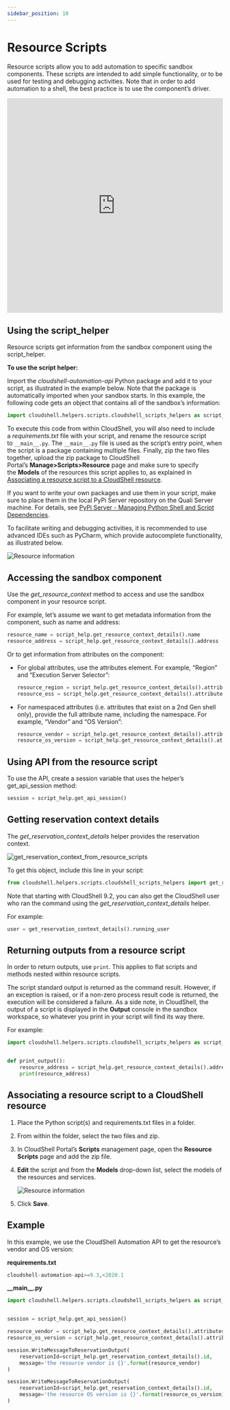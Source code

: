 ```yaml
---
sidebar_position: 10
---
```


# Resource Scripts

Resource scripts allow you to add automation to specific sandbox components. These scripts are intended to add simple functionality, or to be used for testing and debugging activities. Note that in order to add automation to a shell, the best practice is to use the component’s driver.

<iframe width="100%" height="500px" src="https://www.youtube.com/embed/OZ9MRzZOd0E" title="Creating CloudShell resource scripts" frameborder="0" allow="accelerometer; autoplay; clipboard-write; encrypted-media; gyroscope; picture-in-picture; web-share" allowfullscreen></iframe>

## Using the script_helper

Resource scripts get information from the sandbox component using the script\_helper.

**To use the script helper:**

Import the *cloudshell-automation-api* Python package and add it to your script, as illustrated in the example below. Note that the package is automatically imported when your sandbox starts. In this example, the following code gets an object that contains all of the sandbox’s information:

```python
import cloudshell.helpers.scripts.cloudshell_scripts_helpers as script_help
```

To execute this code from within CloudShell, you will also need to include a *requirements.txt* file with your script, and rename the resource script to `__main__.py`. The `__main__.py` file is used as the script’s entry point, when the script is a package containing multiple files. Finally, zip the two files together, upload the zip package to CloudShell Portal’s **Manage>Scripts>Resource** page and make sure to specify the **Models** of the resources this script applies to, as explained in [Associating a resource script to a CloudShell resource](./resource-scripts.md).

If you want to write your own packages and use them in your script, make sure to place them in the local PyPi Server repository on the Quali Server machine. For details, see [PyPi Server - Managing Python Shell and Script Dependencies](../../admin/cloudshell-execution-server-configurations/setting-up-python-virtual-environments/pypi-server-managing-python-shell-and-script-dependencies.md).

To facilitate writing and debugging activities, it is recommended to use advanced IDEs such as PyCharm, which provide autocomplete functionality, as illustrated below.

![Resource information](/Images/Devguide-reference/Resource-Scripts_624x158.png)

## Accessing the sandbox component

Use the *get\_resource\_context* method to access and use the sandbox component in your resource script.

For example, let’s assume we want to get metadata information from the component, such as name and address:

```python
resource_name = script_help.get_resource_context_details().name
resource_address = script_help.get_resource_context_details().address
```

Or to get information from attributes on the component:

- For global attributes, use the attributes element. For example, “Region” and “Execution Server Selector”:
    
    ```python
    resource_region = script_help.get_resource_context_details().attributes.Region
    resource_ess = script_help.get_resource_context_details().attributes["Execution Server Selector"]
    ```
    
- For namespaced attributes (i.e. attributes that exist on a 2nd Gen shell only), provide the full attribute name, including the namespace. For example, “Vendor” and “OS Version”:
    
    ```python
    resource_vendor = script_help.get_resource_context_details().attributes['CS_Switch.Vendor']
    resource_os_version = script_help.get_resource_context_details().attributes['CS_Switch.OS Version']
    ```
    

## Using API from the resource script

To use the API, create a session variable that uses the helper’s get\_api\_session method:

```python
session = script_help.get_api_session()
```

## Getting reservation context details

The *get\_reservation\_context\_details* helper provides the reservation context.

![get_reservation_context_from_resource_scripts](/Images/Devguide-reference/Resource-Scripts_1_624x179.png)

To get this object, include this line in your script:

```python
from cloudshell.helpers.scripts.cloudshell_scripts_helpers import get_reservation_context_details
```

Note that starting with CloudShell 9.2, you can also get the CloudShell user who ran the command using the *get\_reservation\_context\_details* helper.

For example:

```python
user = get_reservation_context_details().running_user
```

## Returning outputs from a resource script

In order to return outputs, use `print`. This applies to flat scripts and methods nested within resource scripts.

The script standard output is returned as the command result. However, if an exception is raised, or if a non-zero process result code is returned, the execution will be considered a failure. As a side note, in CloudShell, the output of a script is displayed in the **Output** console in the sandbox workspace, so whatever you print in your script will find its way there.

For example:

```python
import cloudshell.helpers.scripts.cloudshell_scripts_helpers as script_help


def print_output():
    resource_address = script_help.get_resource_context_details().address
    print(resource_address)
```

## Associating a resource script to a CloudShell resource

1. Place the Python script(s) and requirements.txt files in a folder.
    
2. From within the folder, select the two files and zip.
    
3. In CloudShell Portal’s **Scripts** management page, open the **Resource Scripts** page and add the zip file.
    
4. **Edit** the script and from the **Models** drop-down list, select the models of the resources and services.
    
    ![Resource information](/Images/Devguide-reference/Resource-Scripts_2_604x614.png)
    
5. Click **Save**.
    

## Example

In this example, we use the CloudShell Automation API to get the resource’s vendor and OS version:

**requirements.txt**

```python
cloudshell-automation-api>=9.3,<2020.1
```

**\_\_main\_\_.py**

```python
import cloudshell.helpers.scripts.cloudshell_scripts_helpers as script_help


session = script_help.get_api_session()

resource_vendor = script_help.get_resource_context_details().attributes['CS_Switch.Vendor']
resource_os_version = script_help.get_resource_context_details().attributes['CS_Switch.OS Version']

session.WriteMessageToReservationOutput(
    reservationId=script_help.get_reservation_context_details().id,
    message='the resource vendor is {}'.format(resource_vendor)
)

session.WriteMessageToReservationOutput(
    reservationId=script_help.get_reservation_context_details().id,
    message='the resource OS version is {}'.format(resource_os_version)
)
```
